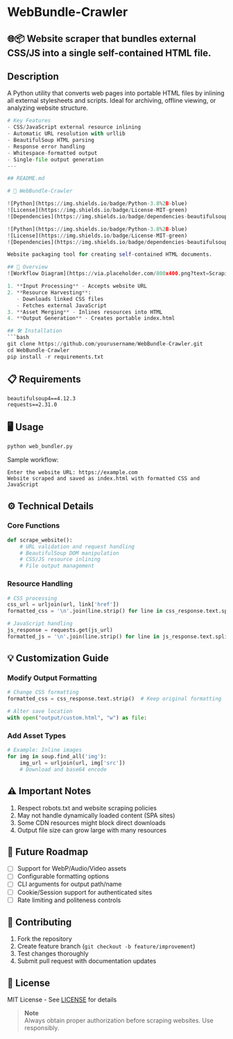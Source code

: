 # WebBundle-Crawler
🌐📦 Website scraper that bundles external CSS/JS into a single self-contained HTML file.
---

## Description  
A Python utility that converts web pages into portable HTML files by inlining all external stylesheets and scripts. Ideal for archiving, offline viewing, or analyzing website structure.

```python
# Key Features
- CSS/JavaScript external resource inlining
- Automatic URL resolution with urllib
- BeautifulSoup HTML parsing
- Response error handling
- Whitespace-formatted output
- Single-file output generation
---

## README.md

# 📂 WebBundle-Crawler

![Python](https://img.shields.io/badge/Python-3.8%2B-blue)
![License](https://img.shields.io/badge/License-MIT-green)
![Dependencies](https://img.shields.io/badge/dependencies-beautifulsoup4%20|%20requests-orange)

![Python](https://img.shields.io/badge/Python-3.8%2B-blue)
![License](https://img.shields.io/badge/License-MIT-green)
![Dependencies](https://img.shields.io/badge/dependencies-beautifulsoup4%20|%20requests-orange)

Website packaging tool for creating self-contained HTML documents.

## 🚀 Overview
![Workflow Diagram](https://via.placeholder.com/800x400.png?text=Scraping+Workflow)

1. **Input Processing** - Accepts website URL
2. **Resource Harvesting**:
   - Downloads linked CSS files
   - Fetches external JavaScript
3. **Asset Merging** - Inlines resources into HTML
4. **Output Generation** - Creates portable index.html

## 🛠️ Installation
```bash
git clone https://github.com/yourusername/WebBundle-Crawler.git
cd WebBundle-Crawler
pip install -r requirements.txt
```

## 📋 Requirements
```text
beautifulsoup4==4.12.3
requests==2.31.0
```

## 🖥️ Usage
```bash
python web_bundler.py
```
Sample workflow:
```text
Enter the website URL: https://example.com
Website scraped and saved as index.html with formatted CSS and JavaScript
```

## ⚙️ Technical Details

### Core Functions
```python
def scrape_website():
    # URL validation and request handling
    # BeautifulSoup DOM manipulation
    # CSS/JS resource inlining
    # File output management
```

### Resource Handling
```python
# CSS processing
css_url = urljoin(url, link['href'])
formatted_css = '\n'.join(line.strip() for line in css_response.text.splitlines())

# JavaScript handling
js_response = requests.get(js_url)
formatted_js = '\n'.join(line.strip() for line in js_response.text.splitlines())
```

## 💡 Customization Guide

### Modify Output Formatting
```python
# Change CSS formatting
formatted_css = css_response.text.strip()  # Keep original formatting

# Alter save location
with open("output/custom.html", "w") as file:
```

### Add Asset Types
```python
# Example: Inline images
for img in soup.find_all('img'):
    img_url = urljoin(url, img['src'])
    # Download and base64 encode
```

## ⚠️ Important Notes
1. Respect robots.txt and website scraping policies
2. May not handle dynamically loaded content (SPA sites)
3. Some CDN resources might block direct downloads
4. Output file size can grow large with many resources

## 🌟 Future Roadmap
- [ ] Support for WebP/Audio/Video assets
- [ ] Configurable formatting options
- [ ] CLI arguments for output path/name
- [ ] Cookie/Session support for authenticated sites
- [ ] Rate limiting and politeness controls

## 🤝 Contributing
1. Fork the repository
2. Create feature branch (`git checkout -b feature/improvement`)
3. Test changes thoroughly
4. Submit pull request with documentation updates

## 📜 License
MIT License - See [LICENSE](LICENSE) for details

> **Note**  
> Always obtain proper authorization before scraping websites. Use responsibly.
```